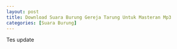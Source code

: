 ```yaml
---
layout: post
title: Download Suara Burung Gereja Tarung Untuk Masteran Mp3
categories: [Suara Burung]
---
```


Tes update


